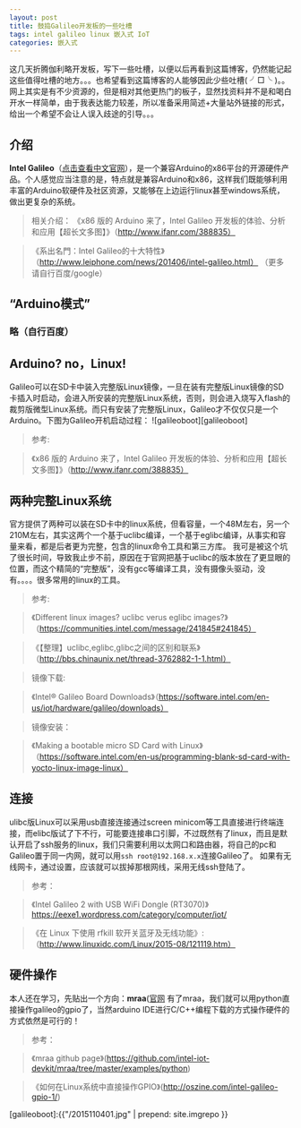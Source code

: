 ```yaml
---
layout: post
title: 鼓捣Galileo开发板的一些吐槽
tags: intel galileo linux 嵌入式 IoT
categories: 嵌入式
---
```


这几天折腾伽利略开发板，写下一些吐槽，以便以后再看到这篇博客，仍然能记起这些值得吐槽的地方。。。也希望看到这篇博客的人能够因此少些吐槽( ╯□╰ )。。网上其实是有不少资源的，但是相对其他更热门的板子，显然找资料并不是和喝白开水一样简单，由于我表达能力较差，所以准备采用简述+大量站外链接的形式，给出一个希望不会让人误入歧途的引导。。。

## 介绍
**Intel Galileo**（[点击查看中文官网](http://www.intel.cn/content/www/cn/zh/do-it-yourself/galileo-maker-quark-board.html)），是一个兼容Arduino的x86平台的开源硬件产品。个人感觉应当注意的是，特点就是兼容Arduino和x86，这样我们既能够利用丰富的Arduino软硬件及社区资源，又能够在上边运行linux甚至windows系统，做出更复杂的系统。

>相关介绍：
>《x86 版的 Arduino 来了，Intel Galileo 开发板的体验、分析和应用【超长文多图】》（http://www.ifanr.com/388835）

>《系出名門：Intel Galileo的十大特性》（http://www.leiphone.com/news/201406/intel-galileo.html）
>（更多请自行百度/google）

## “Arduino模式”

### 略（自行百度）

## Arduino? no，Linux!
Galileo可以在SD卡中装入完整版Linux镜像，一旦在装有完整版Linux镜像的SD卡插入时启动，会进入所安装的完整版Linux系统，否则，则会进入烧写入flash的裁剪版微型Linux系统。而只有安装了完整版Linux，Galileo才不仅仅只是一个Arduino。下图为Galileo开机启动过程：
![galileoboot][galileoboot]

> 参考:

> 《x86 版的 Arduino 来了，Intel Galileo 开发板的体验、分析和应用【超长文多图】》（http://www.ifanr.com/388835）


## 两种完整Linux系统
官方提供了两种可以装在SD卡中的linux系统，但看容量，一个48M左右，另一个210M左右，其实这两个一个基于uclibc编译，一个基于eglibc编译，从事实和容量来看，都是后者更为完整，包含的linux命令工具和第三方库。
我可是被这个坑了很长时间，导致我止步不前，原因在于官网把基于uclibc的版本放在了更显眼的位置，而这个精简的“完整版”，没有gcc等编译工具，没有摄像头驱动，没有。。。。很多常用的linux的工具。

>参考:

>《Different linux images? uclibc verus eglibc images?》（https://communities.intel.com/message/241845#241845）

>《【整理】uclibc,eglibc,glibc之间的区别和联系》（http://bbs.chinaunix.net/thread-3762882-1-1.html）

>镜像下载:

>《Intel® Galileo Board Downloads》（https://software.intel.com/en-us/iot/hardware/galileo/downloads）

>镜像安装：

>《Making a bootable micro SD Card with Linux》（https://software.intel.com/en-us/programming-blank-sd-card-with-yocto-linux-image-linux）

## 连接
ulibc版Linux可以采用usb直接连接通过screen minicom等工具直接进行终端连接，而elibc版试了下不行，可能要连接串口引脚，不过既然有了linux，而且是默认开启了ssh服务的linux，我们只需要利用以太网口和路由器，将自己的pc和Galileo置于同一内网，就可以用`ssh root@192.168.x.x`连接Galileo了。
如果有无线网卡，通过设置，应该就可以拔掉那根网线，采用无线ssh登陆了。
> 参考：

> 《Intel Galileo 2 with USB WiFi Dongle (RT3070)》https://eexe1.wordpress.com/category/computer/iot/

> 《在 Linux 下使用 rfkill 软开关蓝牙及无线功能》: （http://www.linuxidc.com/Linux/2015-08/121119.htm）

## 硬件操作
本人还在学习，先贴出一个方向：**mraa**([官网](http://iotdk.intel.com/docs/master/mraa/)
有了mraa，我们就可以用python直接操作galileo的gpio了，当然arduino IDE进行C/C++编程下载的方式操作硬件的方式依然是可行的！
>参考：

>《mraa github page》(https://github.com/intel-iot-devkit/mraa/tree/master/examples/python)

> 《如何在Linux系统中直接操作GPIO》(http://oszine.com/intel-galileo-gpio-1/)



[galileoboot]:{{"/2015110401.jpg" | prepend: site.imgrepo }}
